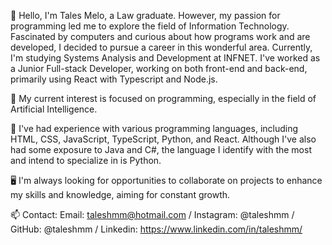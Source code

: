 👋 Hello, I'm Tales Melo, a Law graduate. However, my passion for programming led me to explore the field of Information Technology. Fascinated by computers and curious about how programs work and are developed, I decided to pursue a career in this wonderful area. Currently, I'm studying Systems Analysis and Development at INFNET. I've worked as a Junior Full-stack Developer, working on both front-end and back-end, primarily using React with Typescript and Node.js.

👀 My current interest is focused on programming, especially in the field of Artificial Intelligence.

🌱 I've had experience with various programming languages, including HTML, CSS, JavaScript, TypeScript, Python, and React. Although I've also had some exposure to Java and C#, the language I identify with the most and intend to specialize in is Python.

🖥️ I'm always looking for opportunities to collaborate on projects to enhance my skills and knowledge, aiming for constant growth.

📫 Contact: Email: taleshmm@hotmail.com / Instagram: @taleshmm / GitHub: @taleshmm / Linkedin: https://www.linkedin.com/in/taleshmm/


<!---
taleshmm/taleshmm is a ✨ special ✨ repository because its `README.md` (this file) appears on your GitHub profile.
You can click the Preview link to take a look at your changes.
--->
